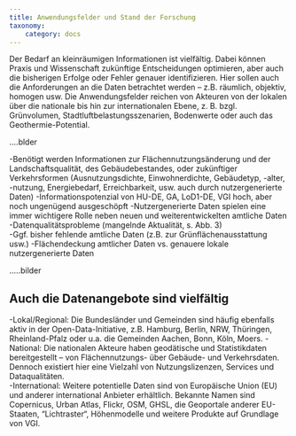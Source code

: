 ```yaml
---
title: Anwendungsfelder und Stand der Forschung
taxonomy:
    category: docs
---
```


Der Bedarf an kleinräumigen Informationen ist vielfältig. Dabei können Praxis und Wissenschaft zukünftige Entscheidungen optimieren, aber auch die bisherigen Erfolge oder Fehler genauer identifizieren. Hier sollen auch die Anforderungen an die Daten betrachtet werden – z.B. räumlich, objektiv, homogen usw. Die Anwendungsfelder reichen von Akteuren von der lokalen über die nationale bis hin zur internationalen Ebene, z. B. bzgl. Grünvolumen, Stadtluftbelastungsszenarien, Bodenwerte oder auch das Geothermie-Potential. 

....blder

-Benötigt werden Informationen zur Flächennutzungsänderung und der Landschaftsqualität, des Gebäudebestandes, oder zukünftiger Verkehrsformen (Ausnutzungsdichte, Einwohnerdichte, Gebäudetyp, -alter, -nutzung, Energiebedarf, Erreichbarkeit, usw. auch durch nutzergenerierte Daten)
-Informationspotenzial von HU-DE, GA, LoD1-DE, VGI hoch, aber noch ungenügend ausgeschöpft
-Nutzergenerierte Daten spielen eine immer wichtigere Rolle neben neuen und weiterentwickelten amtliche Daten 
-Datenqualitätsprobleme (mangelnde Aktualität, s. Abb. 3)  
-Ggf. bisher fehlende amtliche Daten (z.B. zur Grünflächenausstattung usw.)
-Flächendeckung amtlicher Daten vs. genauere lokale nutzergenerierte Daten

.....bilder 


## Auch die Datenangebote sind vielfältig
-Lokal/Regional: Die Bundesländer und Gemeinden sind häufig ebenfalls aktiv in der Open-Data-Initiative, z.B. Hamburg, Berlin, NRW, Thüringen, Rheinland-Pfalz oder u.a. die Gemeinden Aachen, Bonn, Köln, Moers. 
-National: Die nationalen Akteure haben geodätische und Statistikdaten bereitgestellt – von Flächennutzungs- über Gebäude- und Verkehrsdaten. Dennoch existiert hier eine Vielzahl von Nutzungslizenzen, Services und Dataqualitäten.   
-International: Weitere potentielle Daten sind von Europäische Union (EU) und anderer international Anbieter erhältlich. Bekannte Namen sind Copernicus, Urban Atlas, Flickr, OSM, GHSL, die Geoportale anderer EU-Staaten, “Lichtraster“, Höhenmodelle und weitere Produkte auf Grundlage von VGI.
